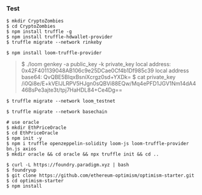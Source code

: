 ### Test
```shell
$ mkdir CryptoZombies
$ cd CryptoZombies
$ npm install truffle -g
$ npm install truffle-hdwallet-provider
$ truffle migrate --network rinkeby

$ npm install loom-truffle-provider
```
> $ ./loom genkey -a public_key -k private_key
local address: 0x42F401139048AB106c9e25DCae0Cf4b1Df985c39
local address base64: QvQBE5BIqxBsniXcrgz0sd+YXDk=
$ cat private_key
/i0Qi8e/E+kVEIJLRPV5HJgn0sQBVi88EQw/Mq4ePFD1JGV1Nm14dA446BsPe3ajte3t/tpj7HaHDL84+Ce4Dg==

```shell 
$ truffle migrate --network loom_testnet

$ truffle migrate --network basechain

# use oracle
$ mkdir EthPriceOracle 
$ cd EthPriceOracle
$ npm init -y
$ npm i truffle openzeppelin-solidity loom-js loom-truffle-provider bn.js axios
$ mkdir oracle && cd oracle && npx truffle init && cd ..

$ curl -L https://foundry.paradigm.xyz | bash
$ foundryup
$ git clone https://github.com/ethereum-optimism/optimism-starter.git
$ cd optimism-starter
$ npm install
```
